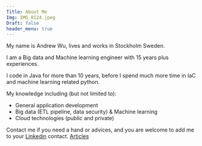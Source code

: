 ```yaml
---
Title: About Me
Img: IMG_0124.jpeg
Draft: false
header_menu: true
---
```

My name is Andrew Wu, lives and works in Stockholm Sweden.

I am a Big data and Machine learning engineer with 15 years plus experiences. 

I code in Java for more than 10 years, before I spend much more time in IaC and machine learning related python.

My knowledge including (but not limited to):
* General application development
* Big data (ETL pipeline, data security) & Machine learning
* Cloud technologies (public and private)

Contact me if you need a hand or advices, and you are welcome to add me to your [Linkedin](//se.linkedin.com/in/andrew-wu-ba92b921/) contact.
[Articles](/articles)